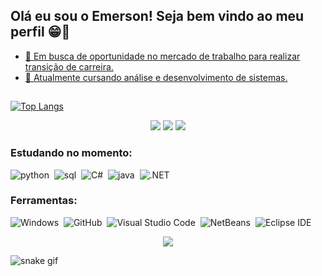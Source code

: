 ## Olá eu sou o Emerson! Seja bem vindo ao meu perfil 😁👋
<div align="center">
  <a href="https://github.com/emersondearaujo">
</div>

- 🔭 Em busca de oportunidade no mercado de trabalho para realizar transição de carreira.
- 🌱 Atualmente cursando análise e desenvolvimento de sistemas.
##
[![Top Langs](https://github-readme-stats.vercel.app/api/top-langs/?username=emersondearaujo&hide_progress=true)](https://github.com/emersondearaujo/github-readme-stats)


<div align="center">
  <a href="https://instagram.com/emerson.emin" target="_blank"><img src="https://img.shields.io/badge/-Instagram-%23E4405F?style=for-the-badge&logo=instagram&logoColor=white" target="_blank"></a>
 <a href="https://discord.gg/fkv3SJkVn8" target="_blank"><img src="https://img.shields.io/badge/Discord-7289DA?style=for-the-badge&logo=discord&logoColor=white" target="_blank"></a>
  <a href="https://www.linkedin.com/in/emerson-d-5796a094/" target="_blank"><img src="https://img.shields.io/badge/-LinkedIn-%230077B5?style=for-the-badge&logo=linkedin&logoColor=white" target="_blank"></a>
</div>
  
### Estudando no momento:
![python](https://img.shields.io/badge/Python-3776AB?style=for-the-badge&logo=python&logoColor=0D1117)&nbsp;
![sql](https://img.shields.io/badge/MySQL-00000F?style=for-the-badge&logo=mysql&logoColor=white)&nbsp;
![C#](https://img.shields.io/badge/C%23-239120?style=for-the-badge&logo=c-sharp&logoColor=white)&nbsp;
![java](https://img.shields.io/badge/Java-ED8B00?style=for-the-badge&logo=java&logoColor=white)&nbsp;
![.NET](https://img.shields.io/badge/.NET-5C2D91?style=for-the-badge&logo=.net&logoColor=white)&nbsp; 
### Ferramentas:
![Windows](https://img.shields.io/badge/-Windows-0D1117?style=for-the-badge&logo=windows&logoColor=purple&labelColor=0D1117)&nbsp; 
![GitHub](https://img.shields.io/badge/-GitHub-0D1117?style=for-the-badge&logo=github&labelColor=0D1117)&nbsp;
![Visual Studio Code](https://img.shields.io/badge/-Visual%20Studio%20Code-0D1117?style=for-the-badge&logo=visual-studio-code&logoColor=007ACC&labelColor=0D1117)&nbsp;
![NetBeans](https://img.shields.io/badge/-NetBeans%20Studio%20Code-0D1117?style=for-the-badge&logo=Apache-NetBeans-IDE&logoColor=007ACC&labelColor=0D1117)&nbsp;
![Eclipse IDE](https://img.shields.io/badge/-Eclipse%20Studio%20Code-0D1117?style=for-the-badge&logo=Eclipse-IDE&logoColor=007ACC&labelColor=0D1117)&nbsp;
  
<p align="center">   <img alingn="center" src="https://profile-counter.glitch.me/emersondearaujo/count.svg" /></p>

![snake gif](https://github.com/emersondearaujo/emersondearaujo/blob/output/github-contribution-grid-snake.svg)
